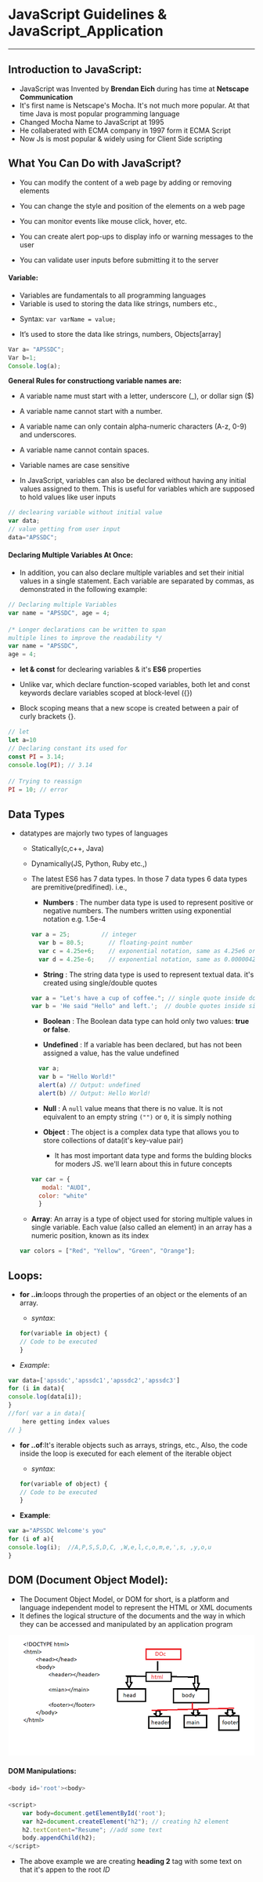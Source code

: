 # JavaScript Guidelines & JavaScript_Application
---

## Introduction to JavaScript:

+ JavaScript was Invented by **Brendan Eich** during has time at **Netscape Communication** 
+ It's first name is Netscape's Mocha. It's not much more popular. At that time Java is most popular programming language
+ Changed Mocha Name to JavaScript at 1995
+ He collaberated with ECMA company in 1997 form it ECMA Script
+ Now Js is most popular & widely using for Client Side scripting


## What You Can Do with JavaScript?

+ You can modify the content of a web page by adding or removing elements

+ You can change the style and position of the elements on a web page

+ You can monitor events like mouse click, hover, etc.

+ You can create alert pop-ups to display info or warning messages to the user

+ You can validate user inputs before submitting it to the server

#### Variable:

+ Variables are fundamentals to all programming languages
+ Variable is used to storing the data like strings, numbers etc.,

* Syntax:
```var varName = value;```

+ It’s used to store the data like strings, numbers, Objects[array]

```javascript
Var a= "APSSDC";
Var b=1;
Console.log(a);
```

**General Rules for constructiong variable names are:**

+ A variable name must start with a letter, underscore (_), or dollar sign ($)
+ A variable name cannot start with a number.
+ A variable name can only contain alpha-numeric characters (A-z, 0-9) and underscores.
+ A variable name cannot contain spaces.
+ Variable names are case sensitive 

+ In JavaScript, variables can also be declared without having any initial values assigned to them. This is useful for variables which are supposed to hold values like user inputs

```javascript
// declearing variable without initial value
var data;
// value getting from user input
data="APSSDC";
```

#### Declaring Multiple Variables At Once:

+ In addition, you can also declare multiple variables and set their initial values in a single statement. Each variable are separated by commas, as demonstrated in the following example:

```javascript
// Declaring multiple Variables
var name = "APSSDC", age = 4;
 
/* Longer declarations can be written to span
multiple lines to improve the readability */
var name = "APSSDC",
age = 4;
```
+ **let & const** for declearing variables & it's **ES6** properties

+ Unlike var, which declare function-scoped variables, both let and const keywords declare variables scoped at block-level ({})
+ Block scoping means that a new scope is created between a pair of curly brackets {}.

```javascript
// let
let a=10
// Declaring constant its used for 
const PI = 3.14;
console.log(PI); // 3.14

// Trying to reassign
PI = 10; // error
```
## Data Types

+ datatypes are majorly two types of languages
    + Statically(c,c++, Java)
    + Dynamically(JS, Python, Ruby etc.,)
    + The latest ES6 has 7 data types. In those 7 data types 6 data types are premitive(predifined). i.e.,

      + **Numbers** : The number data type is used to represent positive or negative numbers. The numbers written using exponential notation e.g. 1.5e-4
      ```javascript
      var a = 25;         // integer
        var b = 80.5;       // floating-point number
        var c = 4.25e+6;    // exponential notation, same as 4.25e6 or 4250000
        var d = 4.25e-6;    // exponential notation, same as 0.00000425 
      ```
        
      + **String** : The string data type is used to represent textual data. it's created using single/double quotes

      ```javascript
      var a = "Let's have a cup of coffee."; // single quote inside double quotes
      var b = 'He said "Hello" and left.';  // double quotes inside single quotes

      ```
      + **Boolean** : The Boolean data type can hold only two values: **true or false**. 

      + **Undefined** :  If a variable has been declared, but has not been assigned a value, has the value undefined

      ```javascript
        var a;
        var b = "Hello World!"
        alert(a) // Output: undefined
        alert(b) // Output: Hello World!
      ```

      + **Null** : A `null` value means that there is no value. It is not equivalent to an empty string `("")` or `0`, it is simply nothing

      + **Object** : The object is a complex data type that allows you to store collections of data(it's key-value pair)
        + It has most important data type and forms the bulding blocks for moders JS. we'll learn about this in future concepts
      ```javascript
      var car = {
         modal: "AUDI",
        color: "white"
        }
      ```
    + **Array**: An array is a type of object used for storing multiple values in single variable.  Each value (also called an element) in an array has a numeric position, known as its index
    
    ```javascript
    var colors = ["Red", "Yellow", "Green", "Orange"];
    ```
## Loops:

+ **for ..in**:loops through the properties of an object or the elements of an array.

    + *syntax*:
    ```javascript
    for(variable in object) {
    // Code to be executed
    }
    ```
+ *Example*:
```javascript
var data=['apssdc','apssdc1','apssdc2','apssdc3']
for (i in data){
console.log(data[i]); 
}
//for( var a in data){
    here getting index values
// }
```

+ **for ..of**:It's iterable objects such as arrays, strings, etc., Also, the code inside the loop is executed for each element of the iterable object

    + *syntax*:
    ```javascript
    for(variable of object) {
    // Code to be executed
    }
    ```
+ **Example**:
```javascript
var a="APSSDC Welcome's you"
for (i of a){
console.log(i);  //A,P,S,S,D,C, ,W,e,l,c,o,m,e,',s, ,y,o,u
}
```

## DOM (Document Object Model):

+ The Document Object Model, or DOM for short, is a platform and language independent model to represent the HTML or XML documents
+ It defines the logical structure of the documents and the way in which they can be accessed and manipulated by an application program

![image.png](domImage.png)


#### DOM Manipulations:

```javascript
<body id='root'><body>

<script>
    var body=document.getElementById('root');
    var h2=document.createElement("h2"); // creating h2 element
    h2.textContent="Resume"; //add some text 
    body.appendChild(h2);
</script>
```

+ The above example we are creating **heading 2**  tag with some text on that it's appen to the root *ID*
